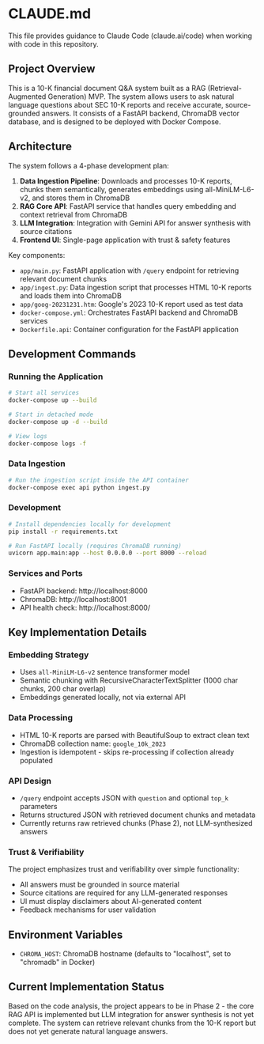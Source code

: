 # CLAUDE.md

This file provides guidance to Claude Code (claude.ai/code) when working with code in this repository.

## Project Overview

This is a 10-K financial document Q&A system built as a RAG (Retrieval-Augmented Generation) MVP. The system allows users to ask natural language questions about SEC 10-K reports and receive accurate, source-grounded answers. It consists of a FastAPI backend, ChromaDB vector database, and is designed to be deployed with Docker Compose.

## Architecture

The system follows a 4-phase development plan:

1. **Data Ingestion Pipeline**: Downloads and processes 10-K reports, chunks them semantically, generates embeddings using all-MiniLM-L6-v2, and stores them in ChromaDB
2. **RAG Core API**: FastAPI service that handles query embedding and context retrieval from ChromaDB
3. **LLM Integration**: Integration with Gemini API for answer synthesis with source citations
4. **Frontend UI**: Single-page application with trust & safety features

Key components:
- `app/main.py`: FastAPI application with `/query` endpoint for retrieving relevant document chunks
- `app/ingest.py`: Data ingestion script that processes HTML 10-K reports and loads them into ChromaDB
- `app/goog-20231231.htm`: Google's 2023 10-K report used as test data
- `docker-compose.yml`: Orchestrates FastAPI backend and ChromaDB services
- `Dockerfile.api`: Container configuration for the FastAPI application

## Development Commands

### Running the Application
```bash
# Start all services
docker-compose up --build

# Start in detached mode
docker-compose up -d --build

# View logs
docker-compose logs -f
```

### Data Ingestion
```bash
# Run the ingestion script inside the API container
docker-compose exec api python ingest.py
```

### Development
```bash
# Install dependencies locally for development
pip install -r requirements.txt

# Run FastAPI locally (requires ChromaDB running)
uvicorn app.main:app --host 0.0.0.0 --port 8000 --reload
```

### Services and Ports
- FastAPI backend: http://localhost:8000
- ChromaDB: http://localhost:8001
- API health check: http://localhost:8000/

## Key Implementation Details

### Embedding Strategy
- Uses `all-MiniLM-L6-v2` sentence transformer model
- Semantic chunking with RecursiveCharacterTextSplitter (1000 char chunks, 200 char overlap)
- Embeddings generated locally, not via external API

### Data Processing
- HTML 10-K reports are parsed with BeautifulSoup to extract clean text
- ChromaDB collection name: `google_10k_2023`
- Ingestion is idempotent - skips re-processing if collection already populated

### API Design
- `/query` endpoint accepts JSON with `question` and optional `top_k` parameters
- Returns structured JSON with retrieved document chunks and metadata
- Currently returns raw retrieved chunks (Phase 2), not LLM-synthesized answers

### Trust & Verifiability
The project emphasizes trust and verifiability over simple functionality:
- All answers must be grounded in source material
- Source citations are required for any LLM-generated responses
- UI must display disclaimers about AI-generated content
- Feedback mechanisms for user validation

## Environment Variables
- `CHROMA_HOST`: ChromaDB hostname (defaults to "localhost", set to "chromadb" in Docker)

## Current Implementation Status
Based on the code analysis, the project appears to be in Phase 2 - the core RAG API is implemented but LLM integration for answer synthesis is not yet complete. The system can retrieve relevant chunks from the 10-K report but does not yet generate natural language answers.